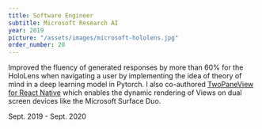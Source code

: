 ```yaml
---
title: Software Engineer 
subtitle: Microsoft Research AI
year: 2019
picture: "/assets/images/microsoft-hololens.jpg"
order_number: 20
---
```

<html>
    Improved the fluency of generated responses by more than 60% for the HoloLens when navigating a user by implementing the idea of theory of mind in a deep learning model in Pytorch. I also co-authored <a href="https://github.com/microsoft/react-native-dualscreen">TwoPaneView for React Native</a> which enables the dynamic rendering of Views on dual screen devices like the Microsoft Surface Duo.
    <p class="centered">Sept. 2019 - Sept. 2020</p>
</html>